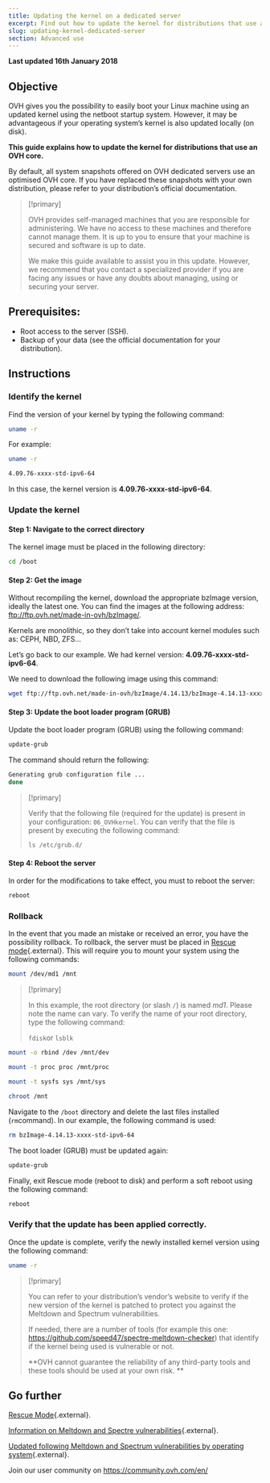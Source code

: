 ```yaml
---
title: Updating the kernel on a dedicated server
excerpt: Find out how to update the kernel for distributions that use an OVH core
slug: updating-kernel-dedicated-server
section: Advanced use
---
```


**Last updated 16th January 2018**

## Objective

OVH gives you the possibility to easily boot your Linux machine using an updated kernel using the netboot startup system. However, it may be advantageous if your operating system’s kernel is also updated locally (on disk).

**This guide explains how to update the kernel for distributions that use an OVH core.**

By default, all system snapshots offered on OVH dedicated servers use an optimised OVH core. If you have replaced these snapshots with your own distribution, please refer to your distribution’s official documentation.

> [!primary]
>
> OVH provides self-managed machines that you are responsible for administering.  We have no access to these machines and therefore cannot manage them. It is up to you to ensure that your machine is secured and software is up to date.
>
> We make this guide available to assist you in this update. However, we recommend that you contact a specialized provider if you are facing any issues or have any doubts about managing, using or securing your server.
>

## Prerequisites:

- Root access to the server (SSH).
- Backup of your data (see the official documentation for your distribution).

## Instructions

### Identify the kernel

Find the version of your kernel by typing the following command:

```sh
uname -r
```

For example:

```sh
uname -r

4.09.76-xxxx-std-ipv6-64
```

In this case, the kernel version is  **4.09.76-xxxx-std-ipv6-64**.

### Update the kernel

#### Step 1: Navigate to the correct directory

The kernel image must be placed in the following directory:

```sh
cd /boot
```

#### Step 2: Get the image

Without recompiling the kernel, download the appropriate bzImage version, ideally the latest one. You can find the images at the following address: <ftp://ftp.ovh.net/made-in-ovh/bzImage/>. 

Kernels are monolithic, so they don’t take into account kernel modules such as: CEPH, NBD, ZFS...

Let’s go back to our example. We had kernel version: **4.09.76-xxxx-std-ipv6-64**.

We need to download the following image using this command:

```sh
wget ftp://ftp.ovh.net/made-in-ovh/bzImage/4.14.13/bzImage-4.14.13-xxxx-std-ipv6-64
```

#### Step 3: Update the boot loader program (GRUB)

Update the boot loader program (GRUB) using the following command:

```sh
update-grub
```

The command should return the following:

```sh
Generating grub configuration file ...
done
```

> [!primary]
>
> Verify that the following file (required for the update) is present in your configuration: `06_OVHkernel`. You can verify that the file is present by executing the following command:
>
> `ls /etc/grub.d/`
>

#### Step 4: Reboot the server

In order for the modifications to take effect, you must to reboot the server:

```sh
reboot
```

### Rollback

In the event that you made an mistake or received an error, you have the possibility rollback. To rollback, the server must be placed in [Rescue mode](https://docs.ovh.com/gb/en/dedicated/rescue_mode/){.external}. This will require you to mount your system using the following commands:

```sh
mount /dev/md1 /mnt
```

> [!primary]
>
> In this example, the root directory (or slash `/`) is named *md1*. Please note the name can vary. To verify the name of your root directory, type the following command:
>
> `fdisk`or `lsblk`
>

```sh
mount -o rbind /dev /mnt/dev
```

```sh
mount -t proc proc /mnt/proc
```

```sh
mount -t sysfs sys /mnt/sys
```

```sh
chroot /mnt
```

Navigate to the `/boot` directory and delete the last files installed (`rm`command). In our example, the following command is used:

```sh
rm bzImage-4.14.13-xxxx-std-ipv6-64
```

The boot loader (GRUB) must be updated again:

```sh
update-grub
```

Finally, exit Rescue mode (reboot to disk) and perform a soft reboot using the following command:

```sh
reboot
```

### Verify that the update has been applied correctly.

Once the update is complete, verify the newly installed kernel version using the following command:

```sh
uname -r
```

> [!primary]
>
> You can refer to your distribution’s vendor’s website to verify if the new version of the kernel is patched to protect you against the Meltdown and Spectrum vulnerabilities.
>
> If needed, there are a number of tools (for example this one: <https://github.com/speed47/spectre-meltdown-checker>) that identify if the kernel being used is vulnerable or not.
>
> **OVH cannot guarantee the reliability of any third-party tools and these tools should be used at your own risk. **
>

## Go further

[Rescue Mode](https://docs.ovh.com/gb/en/dedicated/rescue_mode/){.external}.

[Information on Meltdown and Spectre  vulnerabilities](https://docs.ovh.com/fr/dedicated/information-about-meltdown-spectre-vulnerability-fixes/){.external}.

[Updated following Meltdown and Spectrum vulnerabilities by operating system](https://docs.ovh.com/fr/dedicated/meltdown-spectre-kernel-update-per-operating-system/){.external}.

Join our user community on  <https://community.ovh.com/en/>